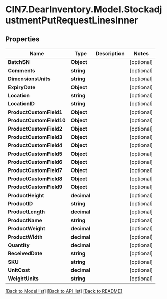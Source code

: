 # CIN7.DearInventory.Model.StockadjustmentPutRequestLinesInner

## Properties

| Name                     | Type        | Description | Notes      |
| ------------------------ | ----------- | ----------- | ---------- |
| **BatchSN**              | **Object**  |             | [optional] |
| **Comments**             | **string**  |             | [optional] |
| **DimensionsUnits**      | **string**  |             | [optional] |
| **ExpiryDate**           | **Object**  |             | [optional] |
| **Location**             | **string**  |             | [optional] |
| **LocationID**           | **string**  |             | [optional] |
| **ProductCustomField1**  | **Object**  |             | [optional] |
| **ProductCustomField10** | **Object**  |             | [optional] |
| **ProductCustomField2**  | **Object**  |             | [optional] |
| **ProductCustomField3**  | **Object**  |             | [optional] |
| **ProductCustomField4**  | **Object**  |             | [optional] |
| **ProductCustomField5**  | **Object**  |             | [optional] |
| **ProductCustomField6**  | **Object**  |             | [optional] |
| **ProductCustomField7**  | **Object**  |             | [optional] |
| **ProductCustomField8**  | **Object**  |             | [optional] |
| **ProductCustomField9**  | **Object**  |             | [optional] |
| **ProductHeight**        | **decimal** |             | [optional] |
| **ProductID**            | **string**  |             | [optional] |
| **ProductLength**        | **decimal** |             | [optional] |
| **ProductName**          | **string**  |             | [optional] |
| **ProductWeight**        | **decimal** |             | [optional] |
| **ProductWidth**         | **decimal** |             | [optional] |
| **Quantity**             | **decimal** |             | [optional] |
| **ReceivedDate**         | **string**  |             | [optional] |
| **SKU**                  | **string**  |             | [optional] |
| **UnitCost**             | **decimal** |             | [optional] |
| **WeightUnits**          | **string**  |             | [optional] |

[[Back to Model list]](../README.md#documentation-for-models) [[Back to API list]](../README.md#documentation-for-api-endpoints) [[Back to README]](../README.md)
